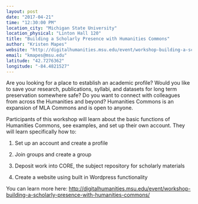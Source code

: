 ```yaml
---
layout: post
date: "2017-04-21"
time: "12:30:00 PM"
location_city: "Michigan State University"
location_physical: "Linton Hall 120"
title: "Building a Scholarly Presence with Humanities Commons"
author: "Kristen Mapes"
website: "http://digitalhumanities.msu.edu/event/workshop-building-a-scholarly-presence-with-humanities-commons/"
email: "kmapes@msu.edu"
latitude: "42.7276362"
longitude: "-84.4821527"
---
```


Are you looking for a place to establish an academic profile? Would you like to save your research, publications, syllabi, and datasets for long term preservation somewhere safe? Do you want to connect with colleagues from across the Humanities and beyond? Humanities Commons is an expansion of MLA Commons and is open to anyone.

Participants of this workshop will learn about the basic functions of Humanities Commons, see examples, and set up their own account. They will learn specifically how to:

1) Set up an account and create a profile

2) Join groups and create a group

3) Deposit work into CORE, the subject repository for scholarly materials

4) Create a website using built in Wordpress functionality

You can learn more here: <http://digitalhumanities.msu.edu/event/workshop-building-a-scholarly-presence-with-humanities-commons/>
